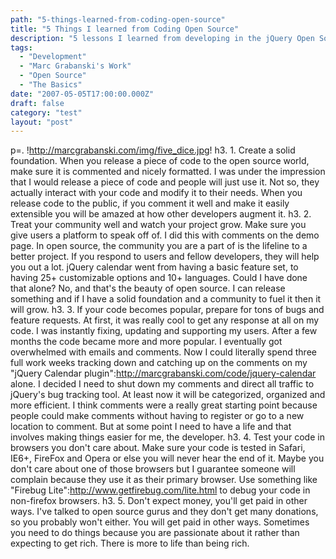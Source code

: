 ```yaml
---
path: "5-things-learned-from-coding-open-source"
title: "5 Things I learned from Coding Open Source"
description: "5 lessons I learned from developing in the jQuery Open Source community."
tags: 
  - "Development"
  - "Marc Grabanski's Work"
  - "Open Source"
  - "The Basics"
date: "2007-05-05T17:00:00.000Z"
draft: false
category: "test"
layout: "post"
---
```


p=. !http://marcgrabanski.com/img/five_dice.jpg! h3. 1. Create a solid foundation. When you release a piece of code to the open source world, make sure it is commented and nicely formatted. I was under the impression that I would release a piece of code and people will just use it. Not so, they actually interact with your code and modify it to their needs. When you release code to the public, if you comment it well and make it easily extensible you will be amazed at how other developers augment it. h3. 2. Treat your community well and watch your project grow. Make sure you give users a platform to speak off of. I did this with comments on the demo page. In open source, the community you are a part of is the lifeline to a better project. If you respond to users and fellow developers, they will help you out a lot. jQuery calendar went from having a basic feature set, to having 25+ customizable options and 10+ languages. Could I have done that alone? No, and that's the beauty of open source. I can release something and if I have a solid foundation and a community to fuel it then it will grow. h3. 3. If your code becomes popular, prepare for tons of bugs and feature requests. At first, it was really cool to get any response at all on my code. I was instantly fixing, updating and supporting my users. After a few months the code became more and more popular. I eventually got overwhelmed with emails and comments. Now I could literally spend three full work weeks tracking down and catching up on the comments on my "jQuery Calendar plugin":http://marcgrabanski.com/code/jquery-calendar alone. I decided I need to shut down my comments and direct all traffic to jQuery's bug tracking tool. At least now it will be categorized, organized and more efficient. I think comments were a really great starting point because people could make comments without having to register or go to a new location to comment. But at some point I need to have a life and that involves making things easier for me, the developer. h3. 4. Test your code in browsers you don't care about. Make sure your code is tested in Safari, IE6+, FireFox and Opera or else you will never hear the end of it. Maybe you don't care about one of those browsers but I guarantee someone will complain because they use it as their primary browser. Use something like "Firebug Lite":http://www.getfirebug.com/lite.html to debug your code in non-firefox browsers. h3. 5. Don't expect money, you'll get paid in other ways. I've talked to open source gurus and they don't get many donations, so you probably won't either. You will get paid in other ways. Sometimes you need to do things because you are passionate about it rather than expecting to get rich. There is more to life than being rich.